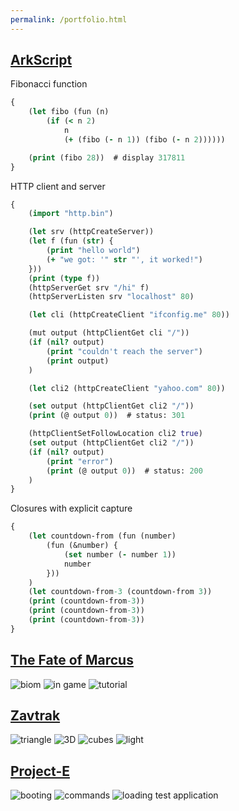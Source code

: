 ```yaml
---
permalink: /portfolio.html
---
```


## [ArkScript](https://github.com/ArkScript-lang)

Fibonacci function
```clojure
{
    (let fibo (fun (n)
        (if (< n 2)
            n
            (+ (fibo (- n 1)) (fibo (- n 2))))))

    (print (fibo 28))  # display 317811
}
```

HTTP client and server
```clojure
{
    (import "http.bin")

    (let srv (httpCreateServer))
    (let f (fun (str) {
        (print "hello world")
        (+ "we got: '" str "', it worked!")
    }))
    (print (type f))
    (httpServerGet srv "/hi" f)
    (httpServerListen srv "localhost" 80)

    (let cli (httpCreateClient "ifconfig.me" 80))

    (mut output (httpClientGet cli "/"))
    (if (nil? output)
        (print "couldn't reach the server")
        (print output)
    )

    (let cli2 (httpCreateClient "yahoo.com" 80))

    (set output (httpClientGet cli2 "/"))
    (print (@ output 0))  # status: 301

    (httpClientSetFollowLocation cli2 true)
    (set output (httpClientGet cli2 "/"))
    (if (nil? output)
        (print "error")
        (print (@ output 0))  # status: 200
    )
}
```

Closures with explicit capture
```clojure
{
    (let countdown-from (fun (number)
        (fun (&number) {
            (set number (- number 1))
            number
        }))
    )
    (let countdown-from-3 (countdown-from 3))
    (print (countdown-from-3))
    (print (countdown-from-3))
    (print (countdown-from-3))
}
```

## [The Fate of Marcus](https://superfola.itch.io/the-fate-of-marcus)

![biom](images/tfom_biom.png)
![in game](images/tfom_ig.png)
![tutorial](images/tfom_tuto.png)

## [Zavtrak](https://gitlab.com/SuperFola/Zavtrak)

![triangle](images/zk_hello_triangle.png)
![3D](images/zk_hello_3d.png)
![cubes](images/zk_hello_cubes.png)
![light](images/zk_hello_light.png)

## [Project-E](https://github.com/SuperFola/project-E)

![booting](images/pe_boot.png)
![commands](images/pe_commands.png)
![loading test application](images/pe_app.png)